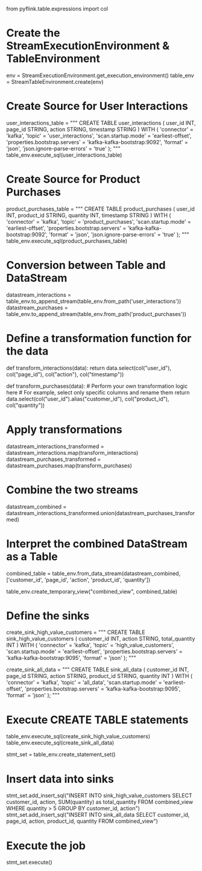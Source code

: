 from pyflink.table.expressions import col

# Create the StreamExecutionEnvironment & TableEnvironment
env = StreamExecutionEnvironment.get_execution_environment()
table_env = StreamTableEnvironment.create(env)

# Create Source for User Interactions
user_interactions_table = """
    CREATE TABLE user_interactions (
        user_id INT,
        page_id STRING,
        action STRING,
        timestamp STRING
    ) WITH (
        'connector' = 'kafka',
        'topic' = 'user_interactions',
        'scan.startup.mode' = 'earliest-offset',
        'properties.bootstrap.servers' = 'kafka-kafka-bootstrap:9092',
        'format' = 'json',
        'json.ignore-parse-errors' = 'true'
    );
"""
table_env.execute_sql(user_interactions_table)

# Create Source for Product Purchases
product_purchases_table = """
    CREATE TABLE product_purchases (
        user_id INT,
        product_id STRING,
        quantity INT,
        timestamp STRING
    ) WITH (
        'connector' = 'kafka',
        'topic' = 'product_purchases',
        'scan.startup.mode' = 'earliest-offset',
        'properties.bootstrap.servers' = 'kafka-kafka-bootstrap:9092',
        'format' = 'json',
        'json.ignore-parse-errors' = 'true'
    );
"""
table_env.execute_sql(product_purchases_table)

# Conversion between Table and DataStream
datastream_interactions = table_env.to_append_stream(table_env.from_path('user_interactions'))
datastream_purchases = table_env.to_append_stream(table_env.from_path('product_purchases'))

# Define a transformation function for the data
def transform_interactions(data):
    return data.select(col("user_id"), col("page_id"), col("action"), col("timestamp"))

def transform_purchases(data):
    # Perform your own transformation logic here
    # For example, select only specific columns and rename them
    return data.select(col("user_id").alias("customer_id"), col("product_id"), col("quantity"))

# Apply transformations
datastream_interactions_transformed = datastream_interactions.map(transform_interactions)
datastream_purchases_transformed = datastream_purchases.map(transform_purchases)

# Combine the two streams
datastream_combined = datastream_interactions_transformed.union(datastream_purchases_transformed)

# Interpret the combined DataStream as a Table
combined_table = table_env.from_data_stream(datastream_combined, ['customer_id', 'page_id', 'action', 'product_id', 'quantity'])

table_env.create_temporary_view("combined_view", combined_table)

# Define the sinks
create_sink_high_value_customers = """
    CREATE TABLE sink_high_value_customers (
        customer_id INT,
        action STRING,
        total_quantity INT
    ) WITH (
        'connector' = 'kafka',
        'topic' = 'high_value_customers',
        'scan.startup.mode' = 'earliest-offset',
        'properties.bootstrap.servers' = 'kafka-kafka-bootstrap:9095',
        'format' = 'json'
    );
"""

create_sink_all_data = """
    CREATE TABLE sink_all_data (
        customer_id INT,
        page_id STRING,
        action STRING,
        product_id STRING,
        quantity INT
    ) WITH (
        'connector' = 'kafka',
        'topic' = 'all_data',
        'scan.startup.mode' = 'earliest-offset',
        'properties.bootstrap.servers' = 'kafka-kafka-bootstrap:9095',
        'format' = 'json'
    );
"""

# Execute CREATE TABLE statements
table_env.execute_sql(create_sink_high_value_customers)
table_env.execute_sql(create_sink_all_data)

stmt_set = table_env.create_statement_set()

# Insert data into sinks
stmt_set.add_insert_sql("INSERT INTO sink_high_value_customers SELECT customer_id, action, SUM(quantity) as total_quantity FROM combined_view WHERE quantity > 5 GROUP BY customer_id, action")
stmt_set.add_insert_sql("INSERT INTO sink_all_data SELECT customer_id, page_id, action, product_id, quantity FROM combined_view")

# Execute the job
stmt_set.execute()